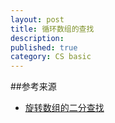 ```yaml
---
layout: post
title: 循环数组的查找
description: 
published: true
category: CS basic
---
```
























##参考来源


* [旋转数组的二分查找][旋转数组的二分查找]






[NingG]:    http://ningg.github.com  "NingG"

[旋转数组的二分查找]:		http://blog.csdn.net/lclansefengbao/article/details/37591609
